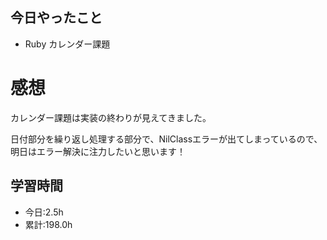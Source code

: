 ## 今日やったこと
- Ruby カレンダー課題  
 
# 感想
カレンダー課題は実装の終わりが見えてきました。

日付部分を繰り返し処理する部分で、NilClassエラーが出てしまっているので、明日はエラー解決に注力したいと思います！

## 学習時間
- 今日:2.5h
- 累計:198.0h
